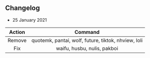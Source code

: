 ## Changelog

- 25 January 2021


|       Action      |       Command     |
|:------------------:|:-----------------:|
|       Remove      |       quotemk, pantai, wolf, future, tiktok, nhview, loli     |
|       Fix     |       waifu, husbu, nulis, pakboi     |